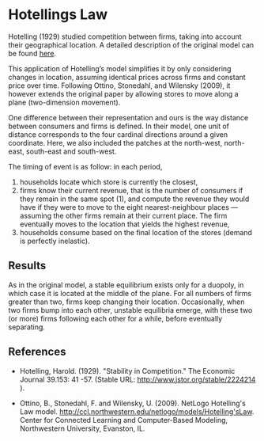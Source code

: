 # Hotellings Law

Hotelling (1929) studied competition between firms, taking into account their geographical location. A detailed description of the original model can be found [here](http://ccl.northwestern.edu/netlogo/models/Hotelling'sLaw).

This application of Hotelling’s model simplifies it by only considering changes in location, assuming identical prices across firms and constant price over time. Following Ottino, Stonedahl, and Wilensky (2009), it however extends the original paper by allowing stores to move along a plane (two-dimension movement). 

One difference between their representation and ours is the way distance between consumers and firms is defined. In their model, one unit of distance corresponds to the four cardinal directions around a given coordinate. Here, we also included the patches at the north-west, north-east, south-east and south-west. 

The timing of event is as follow: in each period,

1. households locate which store is currently the closest, 
2. firms know their current revenue, that is the number of consumers if they remain in the same spot (1), and compute the revenue they would have if they were to move to the eight nearest-neighbour places — assuming the other firms remain at their current place. The firm eventually moves to the location that yields the highest revenue,
3. households consume based on the final location of the stores (demand is perfectly inelastic). 

## Results

As in the original model, a stable equilibrium exists only for a duopoly, in which case it is located at the middle of the plane. For all numbers of firms greater than two, firms keep changing their location. Occasionally, when two firms bump into each other, unstable equilibria emerge, with these two (or more) firms following each other for a while, before eventually separating. 

## References 

* Hotelling, Harold. (1929). "Stability in Competition." The Economic Journal 39.153: 41 -57. (Stable URL: http://www.jstor.org/stable/2224214 ).

* Ottino, B., Stonedahl, F. and Wilensky, U. (2009). NetLogo Hotelling's Law model. http://ccl.northwestern.edu/netlogo/models/Hotelling'sLaw. Center for Connected Learning and Computer-Based Modeling, Northwestern University, Evanston, IL.
